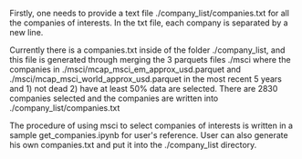 Firstly, one needs to provide a text file ./company_list/companies.txt for all the companies of interests. In the txt file, each company is separated by a new line. 

Currently there is a companies.txt inside of the folder ./company_list, and this file is generated through merging the 3 parquets files ./msci where the companies in ./msci/mcap_msci_em_approx_usd.parquet and ./msci/mcap_msci_world_approx_usd.parquet in the most recent 5 years and 1) not dead 2) have at least 50% data are selected. There are 2830 companies selected and the companies are written into ./company_list/companies.txt
 
The procedure of using msci to select companies of interests is written in a sample get_companies.ipynb for user's reference. User can also generate his own companies.txt and put it into the ./company_list directory. 

